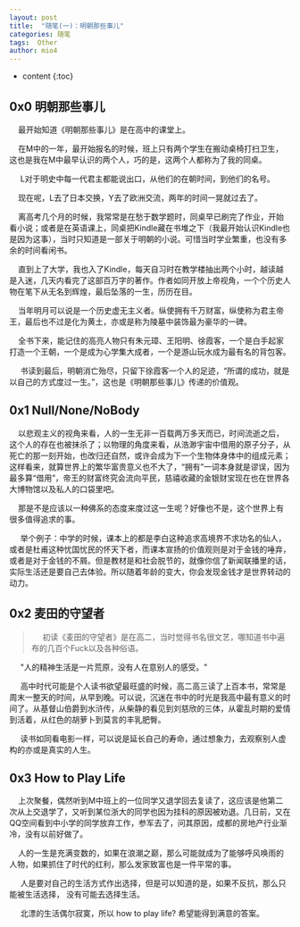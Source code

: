 ```yaml
---
layout: post
title:  "随笔(一)：明朝那些事儿"
categories: 随笔
tags:  Other
author: mio4
---
```


* content
{:toc}





## 0x0 明朝那些事儿
&nbsp;&nbsp;&nbsp;&nbsp;最开始知道《明朝那些事儿》是在高中的课堂上。

&nbsp;&nbsp;&nbsp;&nbsp;在M中的一年，最开始报名的时候，班上只有两个学生在搬动桌椅打扫卫生，这也是我在M中最早认识的两个人，巧的是，这两个人都称为了我的同桌。

&nbsp;&nbsp;&nbsp;&nbsp; L对于明史中每一代君主都能说出口，从他们的在朝时间，到他们的名号。

&nbsp;&nbsp;&nbsp;&nbsp;现在呢，L去了日本交换，Y去了欧洲交流，两年的时间一晃就过去了。

&nbsp;&nbsp;&nbsp;&nbsp;离高考几个月的时候，我常常是在愁于数学题时，同桌早已刷完了作业，开始看小说；或者是在英语课上，同桌把Kindle藏在书堆之下（我最开始认识Kindle也是因为这事），当时只知道是一部关于明朝的小说。可惜当时学业繁重，也没有多余的时间看闲书。

&nbsp;&nbsp;&nbsp;&nbsp;直到上了大学，我也入了Kindle，每天自习时在教学楼抽出两个小时，越读越是入迷，几天内看完了这部百万字的著作。作者如同开放上帝视角，一个个历史人物在笔下从无名到辉煌，最后坠落的一生，历历在目。

&nbsp;&nbsp;&nbsp;&nbsp;当年明月可以说是一个历史虚无主义者。纵使拥有千万财富，纵使称为君主帝王，最后也不过是化为黄土，亦或是称为陵墓中装饰最为豪华的一碑。

&nbsp;&nbsp;&nbsp;&nbsp;全书下来，能记住的高亮人物只有朱元璋、王阳明、徐霞客，一个是白手起家打造一个王朝，一个是成为心学集大成者，一个是游山玩水成为最有名的背包客。

&nbsp;&nbsp;&nbsp;&nbsp; 书读到最后，明朝消亡殆尽，只留下徐霞客一个人的足迹，“所谓的成功，就是以自己的方式度过一生。”，这也是《明朝那些事儿》传递的价值观。

## 0x1 Null/None/NoBody
&nbsp;&nbsp;&nbsp;&nbsp;以悲观主义的视角来看，人的一生无非一百载两万多天而已，时间流逝之后，这个人的存在也被抹杀了；以物理的角度来看，从浩渺宇宙中借用的原子分子，从死亡的那一刻开始，也改归还自然，或许会成为下一个生物体身体中的组成元素；这样看来，就算世界上的繁华富贵意义也不大了，“拥有”一词本身就是谬误，因为最多算“借用”，帝王的财富终究会流向平民，慈禧收藏的金银财宝现在也在世界各大博物馆以及私人的口袋里吧。

&nbsp;&nbsp;&nbsp;&nbsp;那是不是应该以一种佛系的态度来度过这一生呢？好像也不是，这个世界上有很多值得追求的事。

&nbsp;&nbsp;&nbsp;&nbsp; 举个例子：中学的时候，课本上的都是李白这种追求高境界不求功名的仙人，或者是杜甫这种忧国忧民的怀天下者，而课本宣扬的价值观则是对于金钱的唾弃，或者是对于金钱的不屑。但是教材是和社会脱节的，就像你信了新闻联播里的话， 实际生活还是要自己去体验。所以随着年龄的变大，你会发现金钱才是世界转动的动力。


## 0x2 麦田的守望者
> &nbsp;&nbsp;&nbsp;&nbsp; 初读《麦田的守望者》是在高二，当时觉得书名很文艺，哪知道书中遍布的几百个Fuck以及各种俗语。

&nbsp;&nbsp;&nbsp;&nbsp; "人的精神生活是一片荒原，没有人在意别人的感受。"

&nbsp;&nbsp;&nbsp;&nbsp; 高中时代可能是个人读书欲望最旺盛的时候，高二高三读了上百本书，常常是周末一整天的时间，从早到晚。可以说，沉迷在书中的时光是我高中最有意义的时间了。从基督山伯爵到水浒传，从柴静的看见到刘慈欣的三体，从霍乱时期的爱情到活着，从红色的胡萝卜到莫言的丰乳肥臀。

&nbsp;&nbsp;&nbsp;&nbsp; 读书如同看电影一样，可以说是延长自己的寿命，通过想象力，去观察别人虚构的亦或是真实的人生。


## 0x3 How to Play Life
&nbsp;&nbsp;&nbsp;&nbsp;上次聚餐，偶然听到M中班上的一位同学又退学回去复读了，这应该是他第二次从上交退学了，又听到某位浙大的同学也因为挂科的原因被劝退。几日前，又在QQ空间看到中小学的同学放弃工作，参军去了，问其原因，成都的房地产行业渐冷，没有以前好做了。

&nbsp;&nbsp;&nbsp;&nbsp;人的一生是充满变数的，如果在浪潮之巅，那么可能就成为了能够呼风唤雨的人物，如果抓住了时代的红利，那么发家致富也是一件平常的事。

&nbsp;&nbsp;&nbsp;&nbsp; 人是要对自己的生活方式作出选择，但是可以知道的是，如果不反抗，那么只能被生活选择， 没有可能去选择生活。

&nbsp;&nbsp;&nbsp;&nbsp; 北漂的生活偶尔寂寞，所以 how to play life? 希望能得到满意的答案。









